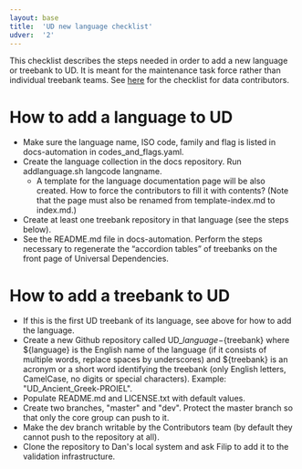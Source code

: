 ```yaml
---
layout: base
title:  'UD new language checklist'
udver:  '2'
---
```


This checklist describes the steps needed in order to add a new language or treebank to UD.
It is meant for the maintenance task force rather than individual treebank teams.
See [here](release_checklist.html) for the checklist for data contributors.

# How to add a language to UD

* Make sure the language name, ISO code, family and flag is listed in docs-automation in codes_and_flags.yaml.
* Create the language collection in the docs repository. Run addlanguage.sh langcode langname.
  * A template for the language documentation page will be also created. How to force the contributors
    to fill it with contents? (Note that the page must also be renamed from template-index.md to index.md.)
* Create at least one treebank repository in that language (see the steps below).
* See the README.md file in docs-automation. Perform the steps necessary to regenerate the “accordion tables”
  of treebanks on the front page of Universal Dependencies.

# How to add a treebank to UD

* If this is the first UD treebank of its language, see above for how to add the language.
* Create a new Github repository called UD_${language}-${treebank} where ${language} is the
  English name of the language (if it consists of multiple words, replace spaces by underscores)
  and ${treebank} is an acronym or a short word identifying the treebank (only English letters,
  CamelCase, no digits or special characters). Example: "UD_Ancient_Greek-PROIEL".
* Populate README.md and LICENSE.txt with default values.
* Create two branches, "master" and "dev". Protect the master branch so that only the core group
  can push to it.
* Make the dev branch writable by the Contributors team (by default they cannot push to the repository
  at all).
* Clone the repository to Dan's local system and ask Filip to add it to the validation infrastructure.
